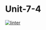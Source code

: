 # Unit-7-4
 [![linter](https://github.com/Joy-sureshkumar/Unit-7-4/workflows/linter/badge.svg)](https://github.com/marketplace/actions/super-linter)
